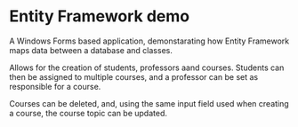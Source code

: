 # Entity Framework demo

A Windows Forms based application, demonstarating how Entity Framework maps data between a database and classes.

Allows for the creation of students, professors aand courses. Students can then be assigned to multiple courses, and a professor can be set as responsible for a course.

Courses can be deleted, and, using the same input field used when creating a course, the course topic can be updated.
